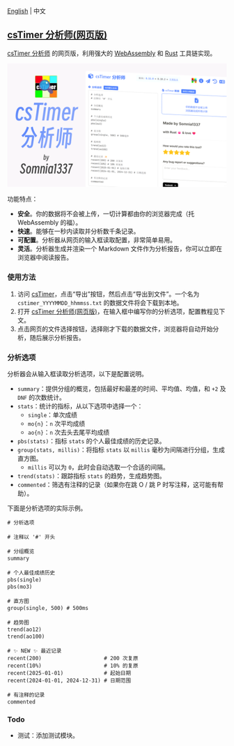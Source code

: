 [English](https://github.com/Somnia1337/csTimer-Analyzer-web/blob/main/README.md) | 中文

## [csTimer 分析师(网页版)](https://somnia1337.github.io/csTimer-Analyzer-web/)

[csTimer 分析师](https://github.com/Somnia1337/csTimer-Analyzer) 的网页版，利用强大的 [WebAssembly](https://developer.mozilla.org/zh-CN/docs/WebAssembly) 和 [Rust](https://www.rust-lang.org/zh-CN) 工具链实现。

<div align=center>
  <img src="./assets/csTimer-Analyzer-ZH.png">
</div>

功能特点：

- **安全**。你的数据将不会被上传，一切计算都由你的浏览器完成（托 WebAssembly 的福）。
- **快速**。能够在一秒内读取并分析数千条记录。
- **可配置**。分析器从网页的输入框读取配置，非常简单易用。
- **灵活**。分析器生成并渲染一个 Markdown 文件作为分析报告，你可以立即在浏览器中阅读报告。

### 使用方法

1. 访问 [csTimer](https://www.cstimer.net/)，点击“导出”按钮，然后点击“导出到文件”。一个名为 `cstimer_YYYYMMDD_hhmmss.txt` 的数据文件将会下载到本地。
2. 打开 [csTimer 分析师(网页版)](https://somnia1337.github.io/csTimer-Analyzer-web/)，在输入框中编写你的分析选项，配置教程见下文。
3. 点击网页的文件选择按钮，选择刚才下载的数据文件，浏览器将自动开始分析，随后展示分析报告。

### 分析选项

分析器会从输入框读取分析选项，以下是配置说明。

- `summary`：提供分组的概览，包括最好和最差的时间、平均值、均值，和 `+2` 及 `DNF` 的次数统计。
- `stats`：统计的指标，从以下选项中选择一个：
  - `single`：单次成绩
  - `mo{n}`：`n` 次平均成绩
  - `ao{n}`：`n` 次去头去尾平均成绩
- `pbs(stats)`：指标 `stats` 的个人最佳成绩的历史记录。
- `group(stats, millis)`：将指标 `stats` 以 `millis` 毫秒为间隔进行分组，生成直方图。
  - `millis` 可以为 `0`，此时会自动选取一个合适的间隔。
- `trend(stats)`：跟踪指标 `stats` 的趋势，生成趋势图。
- `commented`：筛选有注释的记录（如果你在跳 O / 跳 P 时写注释，这可能有帮助）。

下面是分析选项的实际示例。

```text
# 分析选项

# 注释以 '#' 开头

# 分组概览
summary

# 个人最佳成绩历史
pbs(single)
pbs(mo3)

# 直方图
group(single, 500) # 500ms

# 趋势图
trend(ao12)
trend(ao100)

# ✨ NEW ✨ 最近记录
recent(200)                    # 200 次复原
recent(10%)                    # 10% 的复原
recent(2025-01-01)             # 起始日期
recent(2024-01-01, 2024-12-31) # 日期范围

# 有注释的记录
commented
```

### Todo

- 测试：添加测试模块。
